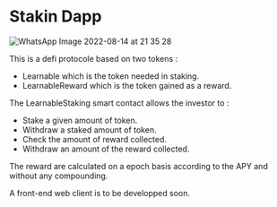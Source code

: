 # Stakin Dapp

![WhatsApp Image 2022-08-14 at 21 35 28](https://user-images.githubusercontent.com/49349245/185220771-34ef2f7f-debf-442a-b0e4-71c6203aba48.jpeg)


This is a defi protocole based on two tokens :
- Learnable which is the token needed in staking.
- LearnableReward which is the token gained as a reward.

The LearnableStaking smart contact allows the investor to :
- Stake a given amount of token.
- Withdraw a staked amount of token.
- Check the amount of reward collected.
- Withdraw an amount of the reward collected.

The reward are calculated on a epoch basis according to the APY and without any compounding.

A front-end web client is to be developped soon.

